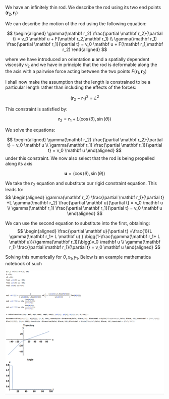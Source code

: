 We have an infinitely thin rod. We describe the rod using its two end points $(\mathbf r_2,\mathbf r_1)$

We can describe the motion of the rod using the following equation:

$$
\begin{aligned}
\gamma(\mathbf r_2) \frac{\partial \mathbf r_2}{\partial t} = v_0 \mathbf u + F(\mathbf r_2,\mathbf r_1) \\
\gamma(\mathbf r_1) \frac{\partial \mathbf r_1}{\partial t} = v_0 \mathbf u + F(\mathbf r_1,\mathbf r_2)
\end{aligned}
 $$

 where we have introduced an orientation $\mathbf u$ and a spatially dependent viscosity $\gamma_2$ and we have in principle that the rod is deformable along the the axis with a pairwise force acting between the two points $F(\mathbf r_1,\mathbf r_2)$ 

 I shall now make the assumption that the length is constrained to be a particular length rather than including the effects of the forces:

 $$(\mathbf r_2-\mathbf r_1)^2 =  L^2 $$

 This constraint is satisfied by:

 $$ \mathbf r_2 = \mathbf r_1 + L(\cos(\theta),\sin(\theta)) $$

 We solve the equations: 

 $$
\begin{aligned}
\gamma(\mathbf r_2) \frac{\partial \mathbf r_2}{\partial t} = v_0 \mathbf u  \\
\gamma(\mathbf r_1) \frac{\partial \mathbf r_1}{\partial t} = v_0 \mathbf u 
\end{aligned}
 $$
 under this constraint. We now also select that the rod is being propelled along its axis

 $$
\mathbf u = (\cos(\theta),\sin(\theta))
 $$

We take the $\mathbf r_2$ equation and substitute our rigid constraint equation. This leads to:
$$
\begin{aligned}
\gamma(\mathbf r_2) \frac{\partial \mathbf r_1}{\partial t} +L \gamma(\mathbf r_2) \frac{\partial \mathbf u}{\partial t} = v_0 \mathbf u  \\
\gamma(\mathbf r_1) \frac{\partial \mathbf r_1}{\partial t} = v_0 \mathbf u 
\end{aligned}
$$

We can use the second equation to substitute into the first, obtaining:
$$
\begin{aligned}
\frac{\partial \mathbf u}{\partial t} =\frac{1}{L \gamma(\mathbf r_1+ L \mathbf u) } \bigg(1-\frac{\gamma(\mathbf r_1+ L \mathbf u)}{\gamma(\mathbf r_1)}\bigg)v_0 \mathbf u  \\
\gamma(\mathbf r_1) \frac{\partial \mathbf r_1}{\partial t} = v_0 \mathbf u 
\end{aligned}
$$

Solving this numerically for $\theta, x_1, y_1$. Below is an example mathematica notebook of such

![](Deflection.png)
